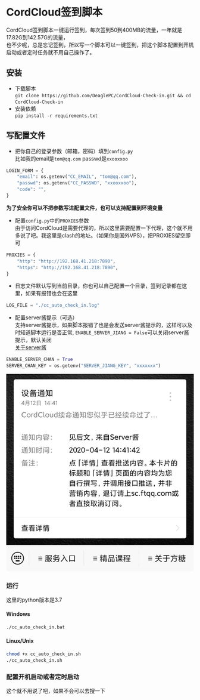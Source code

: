 # CordCloud签到脚本
CordCloud签到脚本一键运行签到，每次签到50到400MB的流量，一年就是17.82G到142.57G的流量，  
也不少呢，总是忘记签到，所以写一个脚本可以一键签到，把这个脚本配置到开机启动或者定时任务就不用自己操作了。

## 安装
- 下载脚本  
`git clone https://github.com/DeaglePC/CordCloud-Check-in.git && cd CordCloud-Check-in`
- 安装依赖  
`pip install -r requirements.txt`

## 写配置文件
- 把你自己的登录参数（邮箱，密码）填到`config.py`  
比如我的email是`tom@qq.com`
passwd是`xxooxxoo`
```python
LOGIN_FORM = {
    "email": os.getenv("CC_EMAIL", "tom@qq.com"),
    "passwd": os.getenv("CC_PASSWD", "xxooxxoo"),
    "code": "",
}
```
**为了安全你可以不把参数写进配置文件，也可以支持配置到环境变量**

- 配置`config.py`中的`PROXIES`参数  
由于访问CordCloud是需要代理的，所以这里需要配置一下代理，这个就不用多说了吧。我这里是clash的地址。（如果你是国外VPS），把PROXIES留空即可
```python
PROXIES = {
    "http": "http://192.168.41.218:7890",
    "https": "http://192.168.41.218:7890",
}
```

- 日志文件默认写到当前目录，你也可以自己配置一个目录，签到记录都在这里，如果有报错也会在这里
```python
LOG_FILE = "./cc_auto_check_in.log"
```

- 配置server酱提示（可选）  
支持server酱提示，如果脚本报错了也是会发送server酱提示的，这样可以及时知道脚本运行是否正常,
`ENABLE_SERVER_JIANG = False`可以关闭server酱提示，默认关闭  
[关于server酱](http://sc.ftqq.com/3.version)
```python
ENABLE_SERVER_CHAN = True
SERVER_CHAN_KEY = os.getenv("SERVER_JIANG_KEY", "xxxxxxx")
```
![server_chan.jpg](server_chan.jpg)

### 运行
这里的python版本是3.7
#### Windows
```cmd
./cc_auto_check_in.bat
```
#### Linux/Unix
```bash
chmod +x cc_auto_check_in.sh
./cc_auto_check_in.sh
```

### 配置开机启动或者定时启动
这个就不用说了吧，如果不会可以去搜一下
